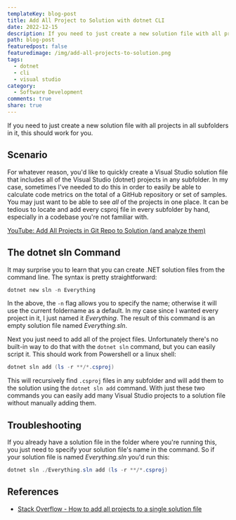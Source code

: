 ```yaml
---
templateKey: blog-post
title: Add All Project to Solution with dotnet CLI
date: 2022-12-15
description: If you need to just create a new solution file with all projects in all subfolders in it, this should work for you.
path: blog-post
featuredpost: false
featuredimage: /img/add-all-projects-to-solution.png
tags:
  - dotnet
  - cli
  - visual studio
category:
  - Software Development
comments: true
share: true
---
```


If you need to just create a new solution file with all projects in all subfolders in it, this should work for you.

## Scenario

For whatever reason, you'd like to quickly create a Visual Studio solution file that includes all of the Visual Studio (dotnet) projects in any subfolder. In my case, sometimes I've needed to do this in order to easily be able to calculate code metrics on the total of a GitHub repository or set of samples. You may just want to be able to see *all* of the projects in one place. It can be tedious to locate and add every csproj file in every subfolder by hand, especially in a codebase you're not familiar with.

[YouTube: Add All Projects in Git Repo to Solution (and analyze them)](https://www.youtube.com/watch?v=NTRzU8to4j4)

## The dotnet sln Command

It may surprise you to learn that you can create .NET solution files from the command line. The syntax is pretty straightforward:

```powershell
dotnet new sln -n Everything
```

In the above, the `-n` flag allows you to specify the name; otherwise it will use the current foldername as a default. In my case since I wanted every project in it, I just named it *Everything*. The result of this command is an empty solution file named *Everything.sln*.

Next you just need to add all of the project files. Unfortunately there's no built-in way to do that with the `dotnet sln` command, but you can easily script it. This should work from Powershell or a linux shell:

```powershell
dotnet sln add (ls -r **/*.csproj)
```

This will recursively find `.csproj` files in any subfolder and will add them to the solution using the `dotnet sln add` command. With just these two commands you can easily add many Visual Studio projects to a solution file without manually adding them.

## Troubleshooting

If you already have a solution file in the folder where you're running this, you just need to specify your solution file's name in the command. So if your solution file is named *Everything.sln* you'd run this:

```powershell
dotnet sln ./Everything.sln add (ls -r **/*.csproj)
```

## References

- [Stack Overflow - How to add all projects to a single solution file](https://stackoverflow.com/q/52017316/13729)
